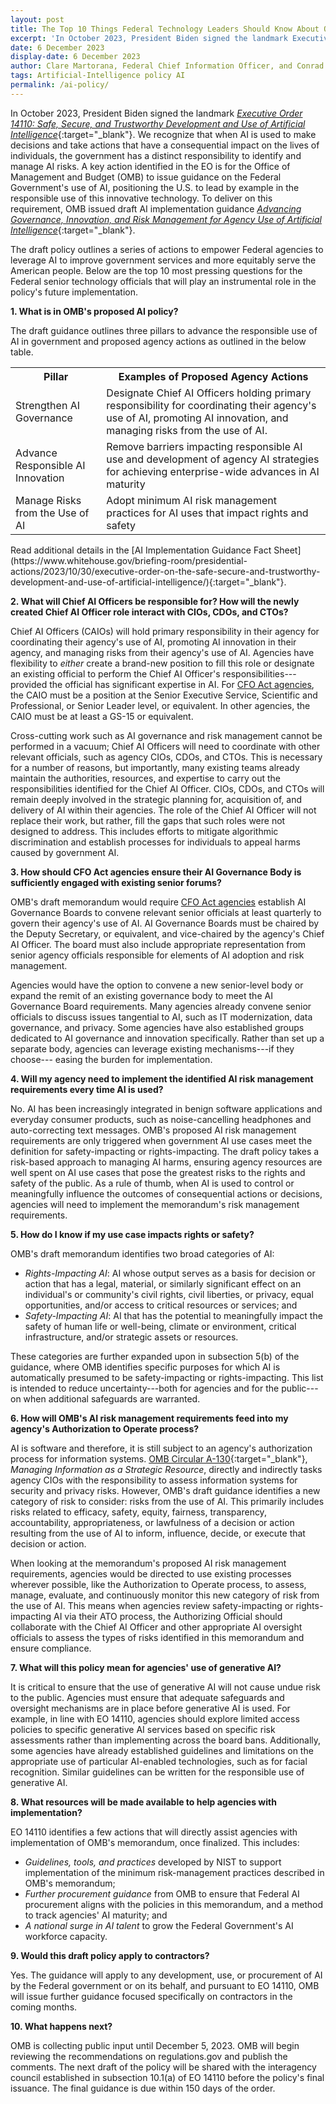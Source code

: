 ```yaml
---
layout: post
title: The Top 10 Things Federal Technology Leaders Should Know About OMB’s Draft AI Policy
excerpt: 'In October 2023, President Biden signed the landmark Executive Order 14110: Safe, Secure, and Trustworthy Development and Use of Artificial Intelligence.  We recognize that when AI is used to make decisions and take actions that have a consequential impact on the lives of individuals, the government has a distinct responsibility to identify and manage AI risks.'
date: 6 December 2023
display-date: 6 December 2023
author: Clare Martorana, Federal Chief Information Officer, and Conrad Stosz, Director of Artificial Intelligence within the Office of the Federal Chief Information Officer
tags: Artificial-Intelligence policy AI
permalink: /ai-policy/
---
```


In October 2023, President Biden signed the landmark [*Executive Order 14110: Safe, Secure, and Trustworthy Development and Use of Artificial Intelligence*](https://www.whitehouse.gov/briefing-room/presidential-actions/2023/10/30/executive-order-on-the-safe-secure-and-trustworthy-development-and-use-of-artificial-intelligence/){:target="_blank"}. We recognize that when AI is used to make decisions and take actions that have a consequential impact on the lives of individuals, the government has a distinct responsibility to identify and manage AI risks. A key action identified in the EO is for the Office of Management and Budget (OMB) to issue guidance on the Federal Government's use of AI, positioning the U.S. to lead by example in the responsible use of this innovative technology. To deliver on this requirement, OMB issued draft AI implementation guidance [*Advancing Governance, Innovation, and Risk Management for Agency Use of Artificial Intelligence*](https://www.whitehouse.gov/omb/briefing-room/2023/11/01/omb-releases-implementation-guidance-following-president-bidens-executive-order-on-artificial-intelligence/){:target="_blank"}.

The draft policy outlines a series of actions to empower Federal agencies to leverage AI to improve government services and more equitably serve the American people. Below are the top 10 most pressing questions for the Federal senior technology officials that will play an instrumental role in the policy's future implementation.

**1. What is in OMB's proposed AI policy?**

The draft guidance outlines three pillars to advance the responsible use of AI in government and proposed agency actions as outlined in the below table.
<table class="ai-table" aria-label="Agency AI Actions Table">
  <tr>
    <th scope="col">Pillar</th>
    <th scope="col">Examples of Proposed Agency Actions</th>
  </tr>
  <tr>
    <td>Strengthen AI Governance</td>
    <td>Designate Chief AI Officers holding primary responsibility for coordinating their agency's use of AI, promoting AI innovation, and managing risks from the use of AI.</td>
  </tr>
  <tr>
    <td>Advance Responsible AI Innovation</td>
    <td>Remove barriers impacting responsible AI use and development of agency AI strategies for achieving enterprise-wide advances in AI maturity</td>
  </tr>
  <tr>
    <td>Manage Risks from the Use of AI</td>
    <td>Adopt minimum AI risk management practices for AI uses that impact rights and safety</td>
  </tr>
</table>
Read additional details in the [AI Implementation Guidance Fact Sheet](https://www.whitehouse.gov/briefing-room/presidential-actions/2023/10/30/executive-order-on-the-safe-secure-and-trustworthy-development-and-use-of-artificial-intelligence/){:target="_blank"}.

**2. What will Chief AI Officers be responsible for? How will the newly created Chief AI Officer role interact with CIOs, CDOs, and CTOs?**

Chief AI Officers (CAIOs) will hold primary responsibility in their agency for coordinating their agency's use of AI, promoting AI innovation in their agency, and managing risks from their agency's use of AI. Agencies have flexibility to *either* create a brand-new position to fill this role or designate an existing official to perform the Chief AI Officer's responsibilities---provided the official has significant expertise in AI. For [CFO Act agencies]({{site.baseurl}}/handbook/it-laws/cfo-act/), the CAIO must be a position at the Senior Executive Service, Scientific and Professional, or Senior Leader level, or equivalent. In other agencies, the CAIO must be at least a GS-15 or equivalent.

Cross-cutting work such as AI governance and risk management cannot be performed in a vacuum; Chief AI Officers will need to coordinate with other relevant officials, such as agency CIOs, CDOs, and CTOs. This is necessary for a number of reasons, but importantly, many existing teams already maintain the authorities, resources, and expertise to carry out the responsibilities identified for the Chief AI Officer. CIOs, CDOs, and CTOs will remain deeply involved in the strategic planning for, acquisition of, and delivery of AI within their agencies. The role of the Chief AI Officer will not replace their work, but rather, fill the gaps that such roles were not designed to address. This includes efforts to mitigate algorithmic discrimination and establish processes for individuals to appeal harms caused by government AI.

**3. How should CFO Act agencies ensure their AI Governance Body is sufficiently engaged with existing senior forums?**

OMB's draft memorandum would require [CFO Act agencies]({{site.baseurl}}/handbook/it-laws/cfo-act/) establish AI Governance Boards to convene relevant senior officials at least quarterly to govern their agency's use of AI. AI Governance Boards must be chaired by the Deputy Secretary, or equivalent, and vice-chaired by the agency's Chief AI Officer. The board must also include appropriate representation from senior agency officials responsible for elements of AI adoption and risk management.

Agencies would have the option to convene a new senior-level body or expand the remit of an existing governance body to meet the AI Governance Board requirements. Many agencies already convene senior officials to discuss issues tangential to AI, such as IT modernization, data governance, and privacy. Some agencies have also established groups dedicated to AI governance and innovation specifically. Rather than set up a separate body, agencies can leverage existing mechanisms---if they choose--- easing the burden for implementation.

**4. Will my agency need to implement the identified AI risk management requirements every time AI is used?**

No. AI has been increasingly integrated in benign software applications and everyday consumer products, such as noise-cancelling headphones and auto-correcting text messages. OMB's proposed AI risk management requirements are only triggered when government AI use cases meet the definition for safety-impacting or rights-impacting. The draft policy takes a risk-based approach to managing AI harms, ensuring agency resources are well spent on AI use cases that pose the greatest risks to the rights and safety of the public. As a rule of thumb, when AI is used to control or meaningfully influence the outcomes of consequential actions or decisions, agencies will need to implement the memorandum's risk management requirements.

**5. How do I know if my use case impacts rights or safety?**

OMB's draft memorandum identifies two broad categories of AI:

- *Rights-Impacting AI*: AI whose output serves as a basis for decision or action that has a legal, material, or similarly significant effect on an individual's or community's civil rights, civil liberties, or privacy, equal opportunities, and/or access to critical resources or services; and
- *Safety-Impacting AI*: AI that has the potential to meaningfully impact the safety of human life or well-being, climate or environment, critical infrastructure, and/or strategic assets or resources.

These categories are further expanded upon in subsection 5(b) of the guidance, where OMB identifies specific purposes for which AI is automatically presumed to be safety-impacting or rights-impacting. This list is intended to reduce uncertainty---both for agencies and for the public---on when additional safeguards are warranted.

**6. How will OMB's AI risk management requirements feed into my agency's Authorization to Operate process?**

AI is software and therefore, it is still subject to an agency's authorization process for information systems. [OMB Circular A-130](https://www.whitehouse.gov/wp-content/uploads/legacy_drupal_files/omb/circulars/A130/a130revised.pdf){:target="_blank"}, *Managing Information as a Strategic Resource*, directly and indirectly tasks agency CIOs with the responsibility to assess information systems for security and privacy risks. However, OMB's draft guidance identifies a new category of risk to consider: risks from the use of AI. This primarily includes risks related to efficacy, safety, equity, fairness, transparency, accountability, appropriateness, or lawfulness of a decision or action resulting from the use of AI to inform, influence, decide, or execute that decision or action.

When looking at the memorandum's proposed AI risk management requirements, agencies would be directed to use existing processes wherever possible, like the Authorization to Operate process, to assess, manage, evaluate, and continuously monitor this new category of risk from the use of AI. This means when agencies review safety-impacting or rights-impacting AI via their ATO process, the Authorizing Official should collaborate with the Chief AI Officer and other appropriate AI oversight officials to assess the types of risks identified in this memorandum and ensure compliance.

**7. What will this policy mean for agencies' use of generative AI?**

It is critical to ensure that the use of generative AI will not cause undue risk to the public. Agencies must ensure that adequate safeguards and oversight mechanisms are in place before generative AI is used. For example, in line with EO 14110, agencies should explore limited access policies to specific generative AI services based on specific risk assessments rather than implementing across the board bans. Additionally, some agencies have already established guidelines and limitations on the appropriate use of particular AI-enabled technologies, such as for facial recognition. Similar guidelines can be written for the responsible use of generative AI.

**8. What resources will be made available to help agencies with implementation?**

EO 14110 identifies a few actions that will directly assist agencies with implementation of OMB's memorandum, once finalized. This includes:

- *Guidelines, tools, and practices* developed by NIST to support implementation of the minimum risk-management practices described in OMB's memorandum;
- *Further procurement guidance* from OMB to ensure that Federal AI procurement aligns with the policies in this memorandum, and a method to track agencies' AI maturity; and
- *A national surge in AI talent* to grow the Federal Government's AI workforce capacity.

**9. Would this draft policy apply to contractors?**

Yes. The guidance will apply to any development, use, or procurement of AI by the Federal government or on its behalf, and pursuant to EO 14110, OMB will issue further guidance focused specifically on contractors in the coming months.

**10. What happens next?**

OMB is collecting public input until December 5, 2023. OMB will begin reviewing the recommendations on regulations.gov and publish the comments. The next draft of the policy will be shared with the interagency council established in subsection 10.1(a) of EO 14110 before the policy's final issuance. The final guidance is due within 150 days of the order.


